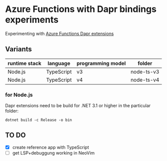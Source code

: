 # Azure Functions with Dapr bindings experiments

Experimenting with [Azure Functions Dapr extensions](https://github.com/Azure/azure-functions-dapr-extension)

## Variants

| runtime stack | language   | programming model | folder     |
| ------------- | ---------- | ----------------- | ---------- |
| Node.js       | TypeScript | v3                | node-ts-v3 |
| Node.js       | TypeScript | v4                | node-ts-v4 |

### for Node.js

Dapr extensions need to be build for .NET 3.1 or higher in the particular folder:

```
dotnet build -c Release -o bin
```

## TO DO

- [x] create reference app with TypeScript
- [ ] get LSP+debuggung working in NeoVim
